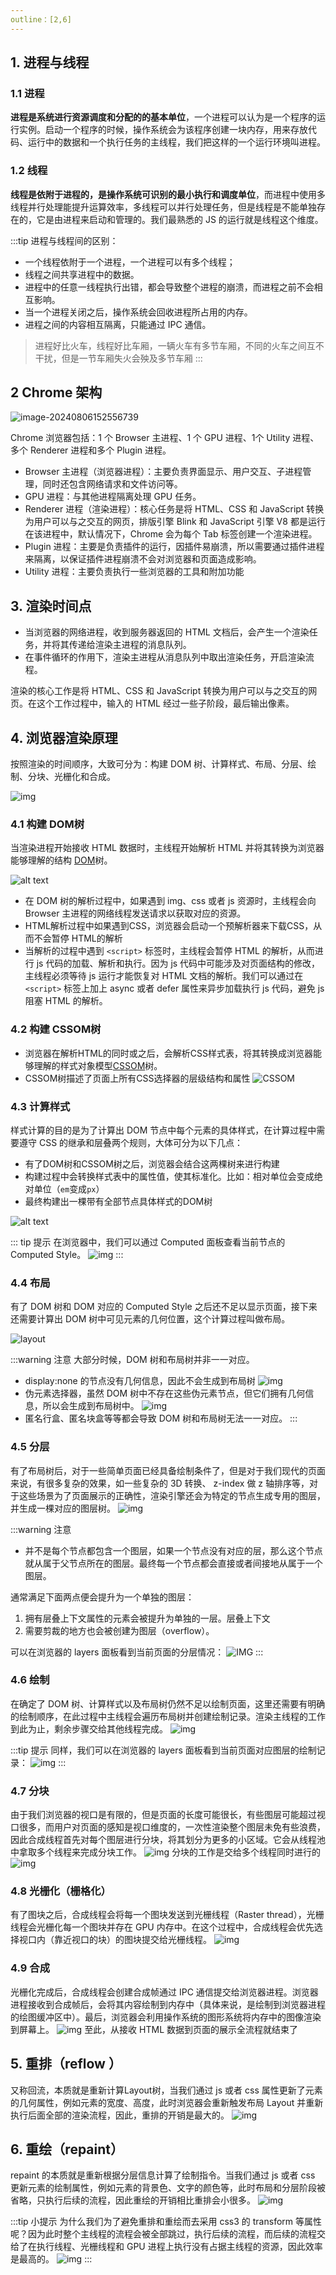 ```yaml
---
outline：[2,6]
---
```

## 1. 进程与线程

### 1.1 进程

**进程是系统进行资源调度和分配的的基本单位**，一个进程可以认为是一个程序的运行实例。启动一个程序的时候，操作系统会为该程序创建一块内存，用来存放代码、运行中的数据和一个执行任务的主线程，我们把这样的一个运行环境叫进程。

### 1.2 线程

**线程是依附于进程的，是操作系统可识别的最小执行和调度单位**，而进程中使用多线程并行处理能提升运算效率，多线程可以并行处理任务，但是线程是不能单独存在的，它是由进程来启动和管理的。我们最熟悉的 JS 的运行就是线程这个维度。

:::tip 进程与线程间的区别：
- 一个线程依附于一个进程，一个进程可以有多个线程；
- 线程之间共享进程中的数据。
- 进程中的任意一线程执行出错，都会导致整个进程的崩溃，而进程之前不会相互影响。
- 当一个进程关闭之后，操作系统会回收进程所占用的内存。
- 进程之间的内容相互隔离，只能通过 IPC 通信。

> 进程好比火车，线程好比车厢，一辆火车有多节车厢，不同的火车之间互不干扰，但是一节车厢失火会殃及多节车厢
:::

## 2 Chrome 架构

![image-20240806152556739](https://cdn.jsdelivr.net/gh/EvanCookie/pictureBed@master/Browser/Chrome.png)

Chrome 浏览器包括：1 个 Browser 主进程、1 个 GPU 进程、1个 Utility 进程、多个 Renderer 进程和多个 Plugin 进程。

- Browser 主进程（浏览器进程）：主要负责界面显示、用户交互、子进程管理，同时还包含网络请求和文件访问等。
- GPU 进程：与其他进程隔离处理 GPU 任务。
- Renderer 进程（渲染进程）：核心任务是将 HTML、CSS 和 JavaScript 转换为用户可以与之交互的网页，排版引擎 Blink 和 JavaScript 引擎 V8 都是运行在该进程中，默认情况下，Chrome 会为每个 Tab 标签创建一个渲染进程。
- Plugin 进程：主要是负责插件的运行，因插件易崩溃，所以需要通过插件进程来隔离，以保证插件进程崩溃不会对浏览器和页面造成影响。
- Utility 进程：主要负责执行一些浏览器的工具和附加功能

## 3. 渲染时间点

- 当浏览器的网络进程，收到服务器返回的 HTML 文档后，会产生一个渲染任务，并将其传递给渲染主进程的消息队列。
- 在事件循环的作用下，渲染主进程从消息队列中取出渲染任务，开启渲染流程。

渲染的核心工作是将 HTML、CSS 和 JavaScript 转换为用户可以与之交互的网页。在这个工作过程中，输入的 HTML 经过一些子阶段，最后输出像素。

## 4. 浏览器渲染原理

按照渲染的时间顺序，大致可分为：构建 DOM 树、计算样式、布局、分层、绘制、分块、光栅化和合成。

![img](https://cdn.jsdelivr.net/gh/EvanCookie/pictureBed@master/Browser/rander.png)

### 4.1 构建 DOM树

当渲染进程开始接收 HTML 数据时，主线程开始解析 HTML 并将其转换为浏览器能够理解的结构 [DOM](https://developer.mozilla.org/zh-CN/docs/Web/API/Document_Object_Model)树。

![alt text](https://cdn.jsdelivr.net/gh/EvanCookie/pictureBed@master/Browser/DOM.png)

- 在 DOM 树的解析过程中，如果遇到 img、css 或者 js 资源时，主线程会向 Browser 主进程的网络线程发送请求以获取对应的资源。
- HTML解析过程中如果遇到CSS，浏览器会启动一个预解析器来下载CSS，从而不会暂停 HTML的解析
- 当解析的过程中遇到 `<script>` 标签时，主线程会暂停 HTML 的解析，从而进行 js 代码的加载、解析和执行。因为 js 代码中可能涉及对页面结构的修改，主线程必须等待 js 运行才能恢复对 HTML 文档的解析。我们可以通过在 `<script>` 标签上加上 async 或者 defer 属性来异步加载执行 js 代码，避免 js 阻塞 HTML 的解析。

### 4.2 构建 CSSOM树

- 浏览器在解析HTML的同时或之后，会解析CSS样式表，将其转换成浏览器能够理解的样式对象模型[CSSOM](https://developer.mozilla.org/zh-CN/docs/Web/API/CSS_Object_Model)树。
- CSSOM树描述了页面上所有CSS选择器的层级结构和属性
  ![CSSOM](https://cdn.jsdelivr.net/gh/EvanCookie/pictureBed@master/Browser/CSSOM.png)

### 4.3 计算样式

样式计算的目的是为了计算出 DOM 节点中每个元素的具体样式，在计算过程中需要遵守 CSS 的继承和层叠两个规则，大体可分为以下几点：

- 有了DOM树和CSSOM树之后，浏览器会结合这两棵树来进行构建
- 构建过程中会转换样式表中的属性值，使其标准化。比如：相对单位会变成绝对单位（`em`变成`px`）
- 最终构建出一棵带有全部节点具体样式的DOM树

![alt text](https://cdn.jsdelivr.net/gh/EvanCookie/pictureBed@master/Browser/ComputedStyle.png)

::: tip 提示
在浏览器中，我们可以通过 Computed 面板查看当前节点的 Computed Style。
![img](https://cdn.jsdelivr.net/gh/EvanCookie/pictureBed@master/Browser/RanderTree.png)
:::

### 4.4 布局

有了 DOM 树和 DOM 对应的 Computed Style 之后还不足以显示页面，接下来还需要计算出 DOM 树中可见元素的几何位置，这个计算过程叫做布局。

![layout](https://cdn.jsdelivr.net/gh/EvanCookie/pictureBed@master/Browser/Layout.png)

:::warning 注意
大部分时候，DOM 树和布局树并非一一对应。

- display:none 的节点没有几何信息，因此不会生成到布局树
  ![img](https://cdn.jsdelivr.net/gh/EvanCookie/pictureBed@master/Browser/displayNone.png)
- 伪元素选择器，虽然 DOM 树中不存在这些伪元素节点，但它们拥有几何信息，所以会生成到布局树中。
  ![img](https://cdn.jsdelivr.net/gh/EvanCookie/pictureBed@master/Browser/Before.png)
- 匿名行盒、匿名块盒等等都会导致 DOM 树和布局树无法一一对应。
  :::

### 4.5 分层

有了布局树后，对于一些简单页面已经具备绘制条件了，但是对于我们现代的页面来说，有很多复杂的效果，如一些复杂的 3D 转换、 z-index 做 z 轴排序等，对于这些场景为了页面展示的正确性，渲染引擎还会为特定的节点生成专用的图层，并生成一棵对应的图层树。
![img](https://cdn.jsdelivr.net/gh/EvanCookie/pictureBed@master/Browser/Layers.png)

:::warning 注意

- 并不是每个节点都包含一个图层，如果一个节点没有对应的层，那么这个节点就从属于父节点所在的图层。最终每一个节点都会直接或者间接地从属于一个图层。

通常满足下面两点便会提升为一个单独的图层：

1. 拥有层叠上下文属性的元素会被提升为单独的一层。层叠上下文
2. 需要剪裁的地方也会被创建为图层（overflow）。

可以在浏览器的 layers 面板看到当前页面的分层情况：
![IMG](https://cdn.jsdelivr.net/gh/EvanCookie/pictureBed@master/Browser/Layers.png)
:::

### 4.6 绘制

在确定了 DOM 树、计算样式以及布局树仍然不足以绘制页面，这里还需要有明确的绘制顺序，在此过程中主线程会遍历布局树并创建绘制记录。渲染主线程的⼯作到此为⽌，剩余步骤交给其他线程完成。
![img](https://cdn.jsdelivr.net/gh/EvanCookie/pictureBed@master/Browser/Paint.png)

:::tip 提示
同样，我们可以在浏览器的 layers 面板看到当前页面对应图层的绘制记录：
![img](https://cdn.jsdelivr.net/gh/EvanCookie/pictureBed@master/Browser/paintTwo.png)
:::

### 4.7 分块

由于我们浏览器的视口是有限的，但是页面的长度可能很长，有些图层可能超过视口很多，而用户对页面的感知是视口维度的，一次性渲染整个图层未免有些浪费，因此合成线程首先对每个图层进行分块，将其划分为更多的小区域。它会从线程池中拿取多个线程来完成分块工作。
![img](https://cdn.jsdelivr.net/gh/EvanCookie/pictureBed@master/Browser/Tiling.png)
分块的⼯作是交给多个线程同时进⾏的
![img](https://cdn.jsdelivr.net/gh/EvanCookie/pictureBed@master/Browser/Tiling2.png)

### 4.8 光栅化（栅格化）

有了图块之后，合成线程会将每一个图块发送到光栅线程（Raster thread），光栅线程会光栅化每一个图块并存在 GPU 内存中。在这个过程中，合成线程会优先选择视口内（靠近视口的块）的图块提交给光栅线程。
![img](https://cdn.jsdelivr.net/gh/EvanCookie/pictureBed@master/Browser/Raster.png)

### 4.9 合成

光栅化完成后，合成线程会创建合成帧通过 IPC 通信提交给浏览器进程。浏览器进程接收到合成帧后，会将其内容绘制到内存中（具体来说，是绘制到浏览器进程的绘图缓冲区中）。最后，浏览器会利用操作系统的图形系统将内存中的图像渲染到屏幕上。
![img](https://cdn.jsdelivr.net/gh/EvanCookie/pictureBed@master/Browser/rander.png)
至此，从接收 HTML 数据到页面的展示全流程就结束了

## 5. 重排（reflow ）

又称回流，本质就是重新计算Layout树，当我们通过 js 或者 css 属性更新了元素的几何属性，例如元素的宽度、高度，此时浏览器会重新触发布局 Layout 并重新执行后面全部的渲染流程，因此，重排的开销是最大的。
![img](https://cdn.jsdelivr.net/gh/EvanCookie/pictureBed@master/Browser/reflow.png)

## 6. 重绘（repaint）

repaint 的本质就是重新根据分层信息计算了绘制指令。当我们通过 js 或者 css 更新元素的绘制属性，例如元素的背景色、文字的颜色等，此时布局和分层阶段被省略，只执行后续的流程，因此重绘的开销相比重排会小很多。
![img](https://cdn.jsdelivr.net/gh/EvanCookie/pictureBed@master/Browser/repaint.png)

:::tip 小提示
为什么我们为了避免重排和重绘而去采用 css3 的 transform 等属性呢？因为此时整个主线程的流程会被全部跳过，执行后续的流程，而后续的流程交给了在执行线程、光栅线程和 GPU 进程上执行没有占据主线程的资源，因此效率是最高的。
![img](https://cdn.jsdelivr.net/gh/EvanCookie/pictureBed@master/Browser/buttom.png)
:::
